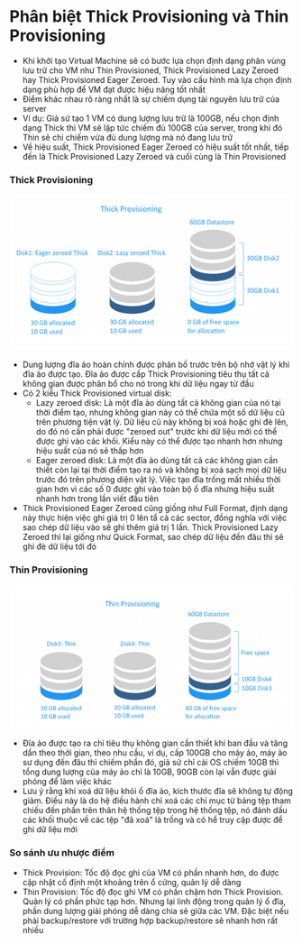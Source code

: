 # Phân biệt Thick Provisioning và Thin Provisioning
- Khi khởi tạo Virtual Machine sẽ có bước lựa chọn định dạng phân vùng lưu trữ cho VM như Thin Provisioned, Thick Provisioned Lazy Zeroed hay Thick Provisioned Eager Zeroed. Tuy vào cấu hình mà lựa chọn định dạng phù hợp để VM đạt được hiệu năng tốt nhất
- Điểm khác nhau rõ ràng nhất là sự chiếm dụng tài nguyên lưu trữ của server
- Ví dụ: Giả sử tạo 1 VM có dung lượng lưu trữ là 100GB, nếu chọn định dạng Thick thì VM sẽ lập tức chiếm đủ 100GB của server, trong khi đó Thin sẽ chỉ chiếm vừa đủ dung lượng mà nó đang lưu trữ
- Về hiệu suất, Thick Provisioned Eager Zeroed có hiệu suất tốt nhất, tiếp đến là Thick Provisioned Lazy Zeroed và cuối cùng là Thin Provisioned

### Thick Provisioning

![image](https://github.com/Tubui160999/thuctap_nhanhoa/raw/master/KVM/images/thin-thick.png)

- Dung lượng đĩa ảo hoàn chỉnh được phân bố trước trên bộ nhớ vật lý khi đĩa ảo được tạo. Đĩa ảo được cấp Thick Provisioning tiêu thụ tất cả không gian được phân bổ cho nó trong khi dữ liệu ngay từ đầu
- Có 2 kiểu Thick Provisioned virtual disk:
    - Lazy zeroed disk: Là một đĩa ảo dùng tất cả không gian của nó tại thời điểm tạo, nhưng không gian này có thể chứa một số dữ liệu cũ trên phương tiện vật lý. Dữ liệu cũ này không bị xoá hoặc ghi đè lên, do đó nó cần phải được "zeroed out" trước khi dữ liệu mới có thể được ghi vào các khối. Kiểu này có thể được tạo nhanh hơn nhưng hiệu suất của nó sẽ thấp hơn
    - Eager zeroed disk: Là một đĩa ảo dùng tất cả các không gian cần thiết còn lại tại thời điểm tạo ra nó và không bị xoá sạch mọi dữ liệu trước đó trên phương diện vật lý. Việc tạo đĩa trống mất nhiều thời gian hơn vì các số 0 được ghi vào toàn bộ ổ đĩa nhưng hiệu suất nhanh hơn trong lần viết đầu tiên
- Thick Provisioned Eager Zeroed cũng giống như Full Format, định dạng này thực hiện việc ghi giá trị 0 lên tẩ cả các sector, đồng nghĩa với việc sao chép dữ liệu vào sẽ ghi thêm giá trị 1 lần. Thick Provisioned Lazy Zeroed thì lại giống như Quick Format, sao chép dữ liệu đến đâu thì sẽ ghi đè dữ liệu tới đó

### Thin Provisioning

![image](https://github.com/Tubui160999/thuctap_nhanhoa/raw/master/KVM/images/thin.png)

- Đĩa ảo được tạo ra chỉ tiêu thụ không gian cần thiết khi ban đầu và tăng dần theo thời gian, theo nhu cầu, ví dụ, cấp 100GB cho máy ảo, máy ảo sư dụng đến đâu thì chiếm phần đó, giả sử chỉ cài OS chiếm 10GB thì tổng dung lượng của máy ảo chỉ là 10GB, 90GB còn lại vẫn được giải phóng để làm việc khác
- Lưu ý rằng khi xoá dữ liệu khỏi ổ đĩa ảo, kích thước đĩa sẽ không tự động giảm. Điều này là do hệ điều hành chỉ xoá các chỉ mục từ bảng tệp tham chiếu đến phần trên thân hệ thống tệp trong hệ thống tệp, nó đánh dấu các khối thuộc về các tệp "đã xoá" là trống và có hể truy cập được để ghi dữ liệu mới

### So sánh ưu nhược điểm
- Thick Provision: Tốc độ đọc ghi của VM có phần nhanh hơn, do được cập nhật cố định một khoảng trên ổ cứng, quản lý dễ dàng
- Thin Provision: Tốc độ đọc ghi VM có phần chậm hơn Thick Provision. Quản lý có phần phức tạp hơn. Nhưng lại linh động trong quản lý ổ đĩa, phần dung lượng giải phóng dễ dàng chia sẻ giữa các VM. Đặc biệt nếu phải backup/restore với trường hợp backup/restore sẽ nhanh hơn rất nhiều